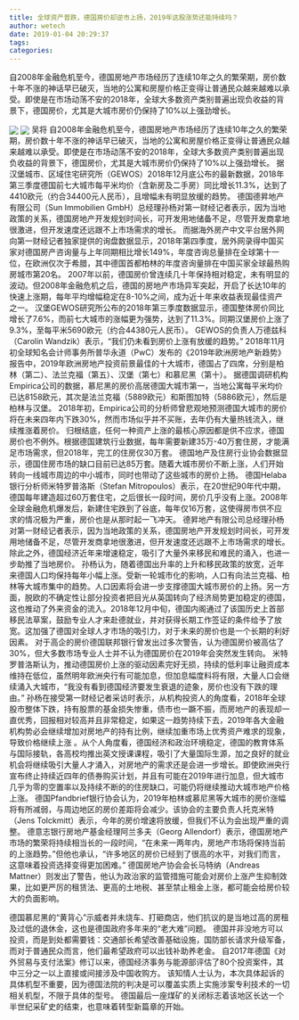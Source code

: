 ```yaml
---
title: 全球资产普跌，德国房价却逆市上扬，2019年这股涨势还能持续吗？
author: wetech
date: 2019-01-04 20:29:37
tags: 
categories: 
---
```

自2008年金融危机至今，德国房地产市场经历了连续10年之久的繁荣期，房价数十年不涨的神话早已破灭，当地的公寓和房屋价格正变得让普通民众越来越难以承受。即使是在市场动荡不安的2018年，全球大多数资产类别普遍出现负收益的背景下，德国房价，尤其是大城市房价仍保持了10%以上强劲增长。
<!-- more -->
<img align="center" border="0" src="https://imgcdn.yicai.com/uppics/images/2019/01/3d8d7417a6cd89c74b28085ef7db9172.jpg" />
<img align="center" border="0" src="https://imgcdn.yicai.com/uppics/images/2019/01/1209cd01a69e314d7c6a5c0be9171538.jpg" />
吴将
自2008年金融危机至今，德国房地产市场经历了连续10年之久的繁荣期，房价数十年不涨的神话早已破灭，当地的公寓和房屋价格正变得让普通民众越来越难以承受。即使是在市场动荡不安的2018年，全球大多数资产类别普遍出现负收益的背景下，德国房价，尤其是大城市房价仍保持了10%以上强劲增长。
据汉堡城市、区域住宅研究所（GEWOS）2018年12月底公布的最新数据，2018年第三季度德国前七大城市每平米均价（含新房及二手房）同比增长11.3%，达到了4410欧元（约合34400元人民币），且增幅未有明显放缓的趋势。
德国德昇地产有限公司（Sun Immobilien GmbH）总经理孙杨对第一财经记者表示，因为当地政策的关系，德国房地产开发规划时间长，可开发用地储备不足，尽管开发商拿地很激进，但开发速度还远跟不上市场需求的增长。
而据海外房产中文平台居外网向第一财经记者独家提供的询盘数据显示，2018年第四季度，居外网录得中国买家对德国房产咨询量与上年同期相比增长149%，年度咨询总量排在全球第十一位，在欧洲仅次于希腊，其中德国首都柏林的年度咨询量排在中国买家全球最热购房城市第20名。
2007年以前，德国房价曾连续几十年保持相对稳定，未有明显的波动。但2008年金融危机之后，德国的房地产市场异军突起，开启了长达10年的快速上涨期，每年平均增幅稳定在8-10%之间，成为近十年来收益表现最佳资产之一。
汉堡GEWOS研究所公布的2018年第三季度数据显示，德国整体房价同比增长了7.6%，而前七大城市的涨幅更为强势，达到了11.3%。同期汉堡房价上涨了9.3%，至每平米5690欧元（约合44380元人民币）。
GEWOS的负责人万德兹科（Carolin Wandzik）表示，“我们仍未看到房价上涨有放缓的趋势。”
2018年11月初全球知名会计师事务所普华永道（PwC）发布的《2019年欧洲房地产新趋势》报告中，2019年欧洲房地产投资前景最佳的十大城市，德国占了四席，分别是柏林（第二）、法兰克福（第五）、汉堡（第七）和慕尼黑（第十）。
据德国调研机构Empirica公司的数据，慕尼黑的房价高居德国大城市第一，当地公寓每平米均价已达8158欧元，其次是法兰克福（5889欧元）和斯图加特（5886欧元），然后是柏林与汉堡。
2018年初，Empirica公司的分析师曾悲观地预测德国大城市的房价将在未来四年内下跌30%，然而市场似乎并不买账，去年仍有大量热钱流入，继续推涨着房价。
归根结底，任何一种资产上涨的最核心原因都是供不应求，德国房价也不例外。根据德国建筑行业数据，每年需要新建35万-40万套住房，才能满足市场需求，但2018年，完工的住房仅30万套。
德国地产及住房行业协会数据显示，德国住房市场的缺口目前已达85万套。随着大城市房价不断上涨，人们开始转向一线城市周边的中小城市，同时也带动了这些城市的房价上扬。
德国Helaba银行分析师米特罗普洛斯（Stefan Mitropoulos）表示，在20世纪90年代中期，德国每年建造超过60万套住宅，之后很长一段时间，房价几乎没有上涨。2008年全球金融危机爆发后，新建住宅跌到了谷底，每年仅16万套，这使得房市供不应求的情况极为严重，房价也是从那时起一飞冲天。
德昇地产有限公司总经理孙杨对第一财经记者表示，因为当地政策的关系，德国房地产开发规划时间长，可开发用地储备不足，尽管开发商拿地很激进，但开发速度还远跟不上市场需求的增长。
除此之外，德国经济近年来增速稳定，吸引了大量外来移民和难民的涌入，也进一步助推了当地房价。
孙杨认为，随着德国出升率的上升和移民政策的放宽，近年来德国人口均保持每年小幅上涨。受新一轮城市化的影响，人口有向法兰克福、柏林等大城市集中的趋势。人口因素将会进一步支撑德国大城市房价的上扬。另一方面，脱欧的不确定性让部分投资者把目光从英国转向了经济局势更加稳定的德国，这也推动了外来资金的流入。2018年12月中旬，德国内阁通过了该国历史上首部移民法草案，鼓励专业人才来赴德就业，并对获得长期工作签证的条件给予了放宽。这加强了德国对全球人才市场的吸引力，对于未来的房价也是一个长期的利好因素。
对于高企的房价德国联邦银行曾发出过多次警告，认为德国房价被高估了30%，但大多数市场专业人士并不认为德国房价在2019年会突然发生转向。
米特罗普洛斯认为，推动德国房价上涨的驱动因素完好无损，持续的低利率让融资成本维持在低位，虽然明年欧洲央行有可能加息，但加息幅度料将有限，大量人口会继续涌入大城市，“我没有看到德国经济要发生衰退的迹象，房价也没有下跌的理由。”
孙杨在接受第一财经记者采访时表示，从机构投资人的角度看，2018年全球股市整体下跌，持有股票的基金损失惨重，债市也一蹶不振，而房地产的表现却一直优秀，回报相对较高并且非常稳定，如果这一趋势持续下去，2019年各大金融机构势必会继续增加对房地产的持有比例，继续加重市场上优秀资产难求的现象，导致价格继续上涨 。从个人角度看，德国经济和政治环境稳定，德国的教育体系与国际接轨，各高校均推出英文授课课程，吸引了大量国际生源，加之良好的就业机会将继续吸引大量人才涌入，对房地产的需求还是会进一步增长。即使欧洲央行宣布终止持续近四年的债券购买计划，并且有可能在2019年进行加息，但大城市几乎为零的空置率以及持续不断的的住房缺口，可能仍将继续推动大城市地产价格上涨。
德国Pfandbrief银行协会认为，2019年柏林或慕尼黑等大城市的房价涨幅将有所减弱，与周边地区的房价差距将会减少。该协会的主要负责人托克米特（Jens Tolckmitt）表示，今年的房价增速将放缓，但我们不认为会出现严重的调整。
德意志银行房地产基金经理阿兰多夫（Georg Allendorf）表示，德国房地产市场的繁荣将持续相当长的一段时间，“在未来一两年内，房地产市场将保持当前的上涨趋势。”但他也承认，“许多地区的房价已经到了很高的水平，对我们而言，这意味着投资选择变得更加困难。”
德国房地产协会会长马特纳（Andreas Mattner）则发出了警告，他认为政治家的监管措施可能会对房价上涨产生抑制效果，比如更严厉的租赁法、更高的土地税、甚至禁止租金上涨，都可能会给房价较大的负面影响。
 
 
德国慕尼黑的“黄背心”示威者并未烧车、打砸商店，他们抗议的是当地过高的房租及过低的退休金，这也是德国政府多年来的“老大难”问题。
德国并非没地方可以投资，而是到处都需要钱：交通部长希望改善基础设施，国防部长请求升级军备，而对于普通民众而言，他们最希望政府可以出钱补助养老金。
自2017年德国《对外贸易与支付法案》修订以来，德国经济事务与能源部评估了80个投资案件，其中三分之一以上直接或间接涉及中国收购方。
该知情人士认为，本次具体起诉的具体机型不重要，因为德国法院的判决是可以覆盖实质上实施涉案专利技术的一切相关机型，不限于具体的型号。
德国最后一座煤矿的关闭标志着该地区长达一个半世纪采矿史的结束，也意味着转型新篇章的开始。

